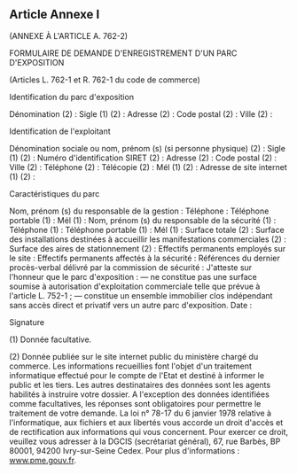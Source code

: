 Article Annexe I
----
(ANNEXE À L'ARTICLE A. 762-2)

FORMULAIRE DE DEMANDE D'ENREGISTREMENT D'UN PARC D'EXPOSITION

(Articles L. 762-1 et R. 762-1 du code de commerce)

Identification du parc d'exposition

Dénomination (2) : Sigle (1) (2) : Adresse (2) : Code postal (2) : Ville (2) :

Identification de l'exploitant

Dénomination sociale ou nom, prénom (s) (si personne physique) (2) : Sigle (1)
(2) : Numéro d'identification SIRET (2) : Adresse (2) : Code postal (2) : Ville
(2) : Téléphone (2) : Télécopie (2) : Mél (1) (2) : Adresse de site internet (1)
(2) :


Caractéristiques du parc

Nom, prénom (s) du responsable de la gestion : Téléphone : Téléphone portable
(1) : Mél (1) : Nom, prénom (s) du responsable de la sécurité (1) : Téléphone
(1) : Téléphone portable (1) : Mél (1) : Surface totale (2) : Surface des
installations destinées à accueillir les manifestations commerciales (2) :
Surface des aires de stationnement (2) : Effectifs permanents employés sur le
site : Effectifs permanents affectés à la sécurité : Références du dernier
procès-verbal délivré par la commission de sécurité : J'atteste sur l'honneur
que le parc d'exposition : ― ne constitue pas une surface soumise à autorisation
d'exploitation commerciale telle que prévue à l'article L. 752-1 ; ― constitue
un ensemble immobilier clos indépendant sans accès direct et privatif vers un
autre parc d'exposition. Date :


Signature

(1) Donnée facultative.

(2) Donnée publiée sur le site internet public du ministère chargé du commerce.
Les informations recueillies font l'objet d'un traitement informatique effectué
pour le compte de l'Etat et destiné à informer le public et les tiers. Les
autres destinataires des données sont les agents habilités à instruire votre
dossier. A l'exception des données identifiées comme facultatives, les réponses
sont obligatoires pour permettre le traitement de votre demande. La loi n° 78-17
du 6 janvier 1978 relative à l'informatique, aux fichiers et aux libertés vous
accorde un droit d'accès et de rectification aux informations qui vous
concernent. Pour exercer ce droit, veuillez vous adresser à la DGCIS
(secrétariat général), 67, rue Barbès, BP 80001, 94200 Ivry-sur-Seine Cedex.
Pour plus d'informations : www.pme.gouv.fr.

